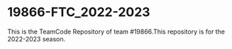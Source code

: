 # 19866-FTC_2022-2023
This is the TeamCode Repository of team #19866.This repository is for the 2022-2023 season.

